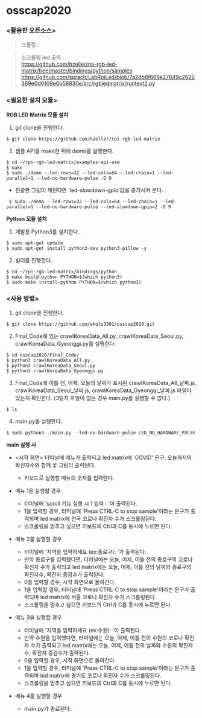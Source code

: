 # osscap2020

### <활용한 오픈소스>
> 크롤링 : 

> 스크롤링 led 출력 :         
https://github.com/hzeller/rpi-rgb-led-matrix/tree/master/bindings/python/samples   
https://github.com/sprach/LabRpiLed/blob/7a2db8f669e27849c2622369e0d0109e0b58830e/src/rgbledmatrix/runtext2.py


### <필요한 설치 모듈>
**RGB LED Matrix 모듈 설치**

1. git clone을 진행한다.
``` 
$ git clone https://github.com/hzeller/rpi-rgb-led-matrix
```
2. 샘플 API를 make한 뒤에 demo를 실행한다.
```
$ cd ~/rpi-rgb-led-matrix/examples-api-use
$ make
$ sudo ./demo --led-rows=32 --led-cols=64 --led-chain=1 --led-parallel=1 --led-no-hardware-pulse -D 9
```

   * 전광판 그림이 깨진다면 'led-slowdown-gpio'값을 증가시켜 본다.
```
 $ sudo ./demo --led-rows=32 --led-cols=64 --led-chain=1 --led-parallel=1 --led-no-hardware-pulse --led-slowdown-gpio=2 -D 9
```
**Python 모듈 설치**
1. 개발용 Python3를 설치한다.
```
$ sudo apt-get update
$ sudo apt-get install python3-dev python3-pillow -y
```

2. 빌더를 진행한다.
```
$ cd ~/rpi-rgb-led-matrix/bindings/python
$ make build-python PYTHON=$(which python3)
$ sudo make install-python PYTHON=$(which python3)
```

### <사용 방법>
1. git clone을 진행한다.
```
$ git clone https://github.com/ekqls3301/osscap2020.git
```

2. Final_Code에 있는 crawlKoreaData_All.py, crawlKoreaData_Seoul.py, crawlKoreaData_Gyeonggi.py를 실행한다.
```
$ cd osscap2020/Final_Code/
$ python3 crawlKoreaData_All.py
$ python3 crawlKoreaData_Seoul.py
$ python3 crawlKoreaData_Gyeonggi.py
```

3. Final_Code에 이틀 전, 어제, 오늘의 날짜가 표시된 crawlKoreaData_All_날짜.js, crawlKoreaData_Seoul_날짜.js, crawlKoreaData_Gyeonggi_날짜.js 파일이 있는지 확인한다. (3일치 파일이 없는 경우 main.py를 실행할 수 없다.)
``` 
$ ls
```

4. main.py를 실행한다.
```
$ sudo python3 ./main.py --led-no-hardware-pulse LED_NO_HARDWARE_PULSE
```

**main 실행 시**
- <시작 화면>   터미널에 메뉴가 출력되고 led matrix에 'COVID' 문구, 오늘까지의 확진자수와 함께 꽃 그림이 출력된다.
  - 키보드로 실행할 메뉴의 숫자를 입력한다.
  
- 메뉴 1을 실행할 경우
  - 터미널에 'scroll 기능 실행 시 1 입력 : '이 출력된다.
  - 1을 입력할 경우, 터미널에 'Press CTRL-C to stop sample'이라는 문구가 출력되며 led matrix에 전국 코로나 확진자 수가 스크롤링된다.
  - 스크롤링을 멈추고 싶으면 키보드의 Ctrl과 C를 동시에 누르면 된다.

- 메뉴 2를 실행할 경우
  - 터미널에 '지역을 입력하세요 (ex:종로구): '가 출력된다.
  - 만약 종로구를 입력했다면, 터미널에는 오늘, 어제, 이틀 전의 종로구의 코로나 확진자 수가 출력되고 led matrix에는 오늘, 어제, 이틀 전의 날짜와 종로구의 확진자수, 확진자 증감수가 출력된다.
  - 0을 입력할 경우, 시작 화면으로 돌아간다.
  - 1을 입력할 경우, 터미널에 'Press CTRL-C to stop sample'이라는 문구가 출력되며 led matrix에 서울 코로나 확진자 수가 스크롤링된다.
  - 스크롤링을 멈추고 싶으면 키보드의 Ctrl과 C를 동시에 누르면 된다.

- 메뉴 3을 실행할 경우
  - 터미널에 '지역을 입력하세요 (ex:수원): '이 출력된다.
  - 만약 수원을 입력했다면, 터미널에는 오늘, 어제, 이틀 전의 수원의 코로나 확진자 수가 출력되고 led matrix에는 오늘, 어제, 이틀 전의 날짜와 수원의 확진자수, 확진자 증감수가 출력된다.
  - 0을 입력할 경우, 시작 화면으로 돌아간다.
  - 1을 입력할 경우, 터미널에 'Press CTRL-C to stop sample'이라는 문구가 출력되며 led matrix에 경기도 코로나 확진자 수가 스크롤링된다.
  - 스크롤링을 멈추고 싶으면 키보드의 Ctrl과 C를 동시에 누르면 된다.
  
- 메뉴 4를 실행할 경우
  - main.py가 종료된다.
